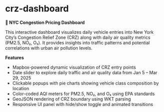 # crz-dashboard
**🗽 NYC Congestion Pricing Dashboard**

This interactive dashboard visualizes daily vehicle entries into New York City’s Congestion Relief Zone (CRZ) along with daily air quality metrics (PM2.5, NO₂, O₃). It provides insights into traffic patterns and potential correlations with urban air pollution levels.

**Features**
- Mapbox-powered dynamic visualization of CRZ entry points
- Date slider to explore daily traffic and air quality data from Jan 5 – Mar 29, 2025
- Clickable popups with pie charts showing vehicle class composition by location
- Color-coded AQI meters for PM2.5, NO₂, and O₃ using EPA standards
- GeoJSON rendering of CRZ boundary using WKT parsing
- Responsive UI panel with hide/show toggle and animated transitions
